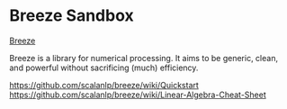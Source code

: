 # Breeze Sandbox

[Breeze](https://github.com/scalanlp/breeze)

Breeze is a library for numerical processing. It aims to be generic, clean, and powerful without sacrificing (much) efficiency.


https://github.com/scalanlp/breeze/wiki/Quickstart
https://github.com/scalanlp/breeze/wiki/Linear-Algebra-Cheat-Sheet
